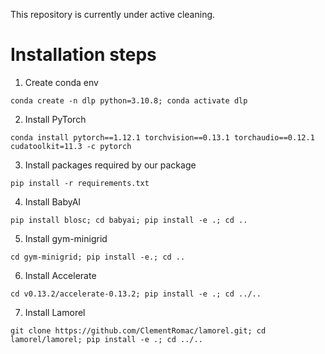 This repository is currently under active cleaning.

# Installation steps
1. Create conda env
```
conda create -n dlp python=3.10.8; conda activate dlp
```
2. Install PyTorch
```
conda install pytorch==1.12.1 torchvision==0.13.1 torchaudio==0.12.1 cudatoolkit=11.3 -c pytorch
```
3. Install packages required by our package
```
pip install -r requirements.txt
```
4. Install BabyAI
```
pip install blosc; cd babyai; pip install -e .; cd ..
```
5. Install gym-minigrid
```
cd gym-minigrid; pip install -e.; cd ..
```
6. Install Accelerate
```
cd v0.13.2/accelerate-0.13.2; pip install -e .; cd ../..
```
7. Install Lamorel
```
git clone https://github.com/ClementRomac/lamorel.git; cd lamorel/lamorel; pip install -e .; cd ../..
```
